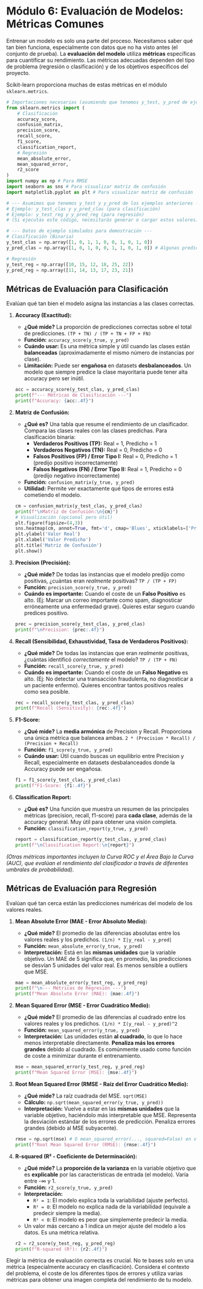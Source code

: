 # Módulo 6: Evaluación de Modelos: Métricas Comunes

Entrenar un modelo es solo una parte del proceso. Necesitamos saber qué tan bien funciona, especialmente con datos que no ha visto antes (el conjunto de prueba). La **evaluación del modelo** utiliza **métricas** específicas para cuantificar su rendimiento. Las métricas adecuadas dependen del tipo de problema (regresión o clasificación) y de los objetivos específicos del proyecto.

Scikit-learn proporciona muchas de estas métricas en el módulo `sklearn.metrics`.

```python
# Importaciones necesarias (asumiendo que tenemos y_test, y_pred de ejemplos anteriores)
from sklearn.metrics import (
    # Clasificación
    accuracy_score,
    confusion_matrix,
    precision_score,
    recall_score,
    f1_score,
    classification_report,
    # Regresión
    mean_absolute_error,
    mean_squared_error,
    r2_score
)
import numpy as np # Para RMSE
import seaborn as sns # Para visualizar matriz de confusión
import matplotlib.pyplot as plt # Para visualizar matriz de confusión

# --- Asumimos que tenemos y_test y y_pred de los ejemplos anteriores ---
# Ejemplo: y_test_clas y y_pred_clas (para clasificación)
# Ejemplo: y_test_reg y y_pred_reg (para regresión)
# (Si ejecutas este código, necesitarás generar o cargar estos valores)

# --- Datos de ejemplo simulados para demostración ---
# Clasificación (Binaria)
y_test_clas = np.array([1, 0, 1, 1, 0, 0, 1, 0, 1, 0])
y_pred_clas = np.array([1, 0, 1, 0, 0, 1, 1, 0, 1, 0]) # Algunas predicciones correctas, otras incorrectas

# Regresión
y_test_reg = np.array([10, 15, 12, 18, 25, 22])
y_pred_reg = np.array([11, 14, 13, 17, 23, 21])
```

## Métricas de Evaluación para Clasificación

Evalúan qué tan bien el modelo asigna las instancias a las clases correctas.

1.  **Accuracy (Exactitud):**
    *   **¿Qué mide?** La proporción de predicciones correctas sobre el total de predicciones. `(TP + TN) / (TP + TN + FP + FN)`
    *   **Función:** `accuracy_score(y_true, y_pred)`
    *   **Cuándo usar:** Es una métrica simple y útil cuando las clases están **balanceadas** (aproximadamente el mismo número de instancias por clase).
    *   **Limitación:** Puede ser **engañosa** en datasets **desbalanceados**. Un modelo que siempre predice la clase mayoritaria puede tener alta accuracy pero ser inútil.

    ```python
    acc = accuracy_score(y_test_clas, y_pred_clas)
    print(f"--- Métricas de Clasificación ---")
    print(f"Accuracy: {acc:.4f}")
    ```

2.  **Matriz de Confusión:**
    *   **¿Qué es?** Una tabla que resume el rendimiento de un clasificador. Compara las clases reales con las clases predichas. Para clasificación binaria:
        *   **Verdaderos Positivos (TP):** Real = 1, Predicho = 1
        *   **Verdaderos Negativos (TN):** Real = 0, Predicho = 0
        *   **Falsos Positivos (FP) / Error Tipo I:** Real = 0, Predicho = 1 (predijo positivo incorrectamente)
        *   **Falsos Negativos (FN) / Error Tipo II:** Real = 1, Predicho = 0 (predijo negativo incorrectamente)
    *   **Función:** `confusion_matrix(y_true, y_pred)`
    *   **Utilidad:** Permite ver exactamente qué tipos de errores está cometiendo el modelo.

    ```python
    cm = confusion_matrix(y_test_clas, y_pred_clas)
    print(f"\nMatriz de Confusión:\n{cm}")
    # Visualización (opcional pero útil)
    plt.figure(figsize=(4,3))
    sns.heatmap(cm, annot=True, fmt='d', cmap='Blues', xticklabels=['Pred Neg (0)', 'Pred Pos (1)'], yticklabels=['Real Neg (0)', 'Real Pos (1)'])
    plt.ylabel('Valor Real')
    plt.xlabel('Valor Predicho')
    plt.title('Matriz de Confusión')
    plt.show()
    ```

3.  **Precision (Precisión):**
    *   **¿Qué mide?** De todas las instancias que el modelo predijo como positivas, ¿cuántas eran *realmente* positivas? `TP / (TP + FP)`
    *   **Función:** `precision_score(y_true, y_pred)`
    *   **Cuándo es importante:** Cuando el coste de un **Falso Positivo** es alto. (Ej: Marcar un correo importante como spam, diagnosticar erróneamente una enfermedad grave). Quieres estar seguro cuando predices positivo.

    ```python
    prec = precision_score(y_test_clas, y_pred_clas)
    print(f"\nPrecision: {prec:.4f}")
    ```

4.  **Recall (Sensibilidad, Exhaustividad, Tasa de Verdaderos Positivos):**
    *   **¿Qué mide?** De todas las instancias que eran *realmente* positivas, ¿cuántas identificó *correctamente* el modelo? `TP / (TP + FN)`
    *   **Función:** `recall_score(y_true, y_pred)`
    *   **Cuándo es importante:** Cuando el coste de un **Falso Negativo** es alto. (Ej: No detectar una transacción fraudulenta, no diagnosticar a un paciente enfermo). Quieres encontrar tantos positivos reales como sea posible.

    ```python
    rec = recall_score(y_test_clas, y_pred_clas)
    print(f"Recall (Sensitivity): {rec:.4f}")
    ```

5.  **F1-Score:**
    *   **¿Qué mide?** La **media armónica** de Precision y Recall. Proporciona una única métrica que balancea ambas. `2 * (Precision * Recall) / (Precision + Recall)`
    *   **Función:** `f1_score(y_true, y_pred)`
    *   **Cuándo usar:** Útil cuando buscas un equilibrio entre Precision y Recall, especialmente en datasets desbalanceados donde la Accuracy puede ser engañosa.

    ```python
    f1 = f1_score(y_test_clas, y_pred_clas)
    print(f"F1-Score: {f1:.4f}")
    ```

6.  **Classification Report:**
    *   **¿Qué es?** Una función que muestra un resumen de las principales métricas (precision, recall, f1-score) para **cada clase**, además de la accuracy general. Muy útil para obtener una visión completa.
    *   **Función:** `classification_report(y_true, y_pred)`

    ```python
    report = classification_report(y_test_clas, y_pred_clas)
    print(f"\nClassification Report:\n{report}")
    ```

*(Otras métricas importantes incluyen la Curva ROC y el Área Bajo la Curva (AUC), que evalúan el rendimiento del clasificador a través de diferentes umbrales de probabilidad).*

## Métricas de Evaluación para Regresión

Evalúan qué tan cerca están las predicciones numéricas del modelo de los valores reales.

1.  **Mean Absolute Error (MAE - Error Absoluto Medio):**
    *   **¿Qué mide?** El promedio de las diferencias absolutas entre los valores reales y los predichos. `(1/n) * Σ|y_real - y_pred|`
    *   **Función:** `mean_absolute_error(y_true, y_pred)`
    *   **Interpretación:** Está en las **mismas unidades** que la variable objetivo. Un MAE de 5 significa que, en promedio, las predicciones se desvían 5 unidades del valor real. Es menos sensible a outliers que MSE.

    ```python
    mae = mean_absolute_error(y_test_reg, y_pred_reg)
    print(f"\n--- Métricas de Regresión ---")
    print(f"Mean Absolute Error (MAE): {mae:.4f}")
    ```

2.  **Mean Squared Error (MSE - Error Cuadrático Medio):**
    *   **¿Qué mide?** El promedio de las diferencias al cuadrado entre los valores reales y los predichos. `(1/n) * Σ(y_real - y_pred)^2`
    *   **Función:** `mean_squared_error(y_true, y_pred)`
    *   **Interpretación:** Las unidades están **al cuadrado**, lo que lo hace menos interpretable directamente. **Penaliza más los errores grandes** debido al cuadrado. Es comúnmente usado como función de coste a minimizar durante el entrenamiento.

    ```python
    mse = mean_squared_error(y_test_reg, y_pred_reg)
    print(f"Mean Squared Error (MSE): {mse:.4f}")
    ```

3.  **Root Mean Squared Error (RMSE - Raíz del Error Cuadrático Medio):**
    *   **¿Qué mide?** La raíz cuadrada del MSE. `sqrt(MSE)`
    *   **Cálculo:** `np.sqrt(mean_squared_error(y_true, y_pred))`
    *   **Interpretación:** Vuelve a estar en las **mismas unidades** que la variable objetivo, haciéndolo más interpretable que MSE. Representa la desviación estándar de los errores de predicción. Penaliza errores grandes (debido al MSE subyacente).

    ```python
    rmse = np.sqrt(mse) # O mean_squared_error(..., squared=False) en versiones recientes
    print(f"Root Mean Squared Error (RMSE): {rmse:.4f}")
    ```

4.  **R-squared (R² - Coeficiente de Determinación):**
    *   **¿Qué mide?** La **proporción de la varianza** en la variable objetivo que es **explicable** por las características de entrada (el modelo). Varía entre -∞ y 1.
    *   **Función:** `r2_score(y_true, y_pred)`
    *   **Interpretación:**
        *   `R² = 1`: El modelo explica toda la variabilidad (ajuste perfecto).
        *   `R² = 0`: El modelo no explica nada de la variabilidad (equivale a predecir siempre la media).
        *   `R² < 0`: El modelo es peor que simplemente predecir la media.
    *   Un valor más cercano a 1 indica un mejor ajuste del modelo a los datos. Es una métrica relativa.

    ```python
    r2 = r2_score(y_test_reg, y_pred_reg)
    print(f"R-squared (R²): {r2:.4f}")
    ```

Elegir la métrica de evaluación correcta es crucial. No te bases solo en una métrica (especialmente accuracy en clasificación). Considera el contexto del problema, el coste de los diferentes tipos de errores y utiliza varias métricas para obtener una imagen completa del rendimiento de tu modelo.
